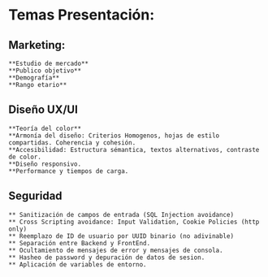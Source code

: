 # Temas Presentación: #

## Marketing:
    **Estudio de mercado**
    **Publico objetivo**
    **Demografía**
    **Rango etario**

## Diseño UX/UI
    **Teoría del color**
    **Armonía del diseño: Criterios Homogenos, hojas de estilo compartidas. Coherencia y cohesión.
    **Accesibilidad: Estructura sémantica, textos alternativos, contraste de color.
    **Diseño responsivo.
    **Performance y tiempos de carga.

##  Seguridad
    ** Sanitización de campos de entrada (SQL Injection avoidance)
    ** Cross Scripting avoidance: Input Validation, Cookie Policies (http only)
    ** Reemplazo de ID de usuario por UUID binario (no adivinable)
    ** Separación entre Backend y FrontEnd.
    ** Ocultamiento de mensajes de error y mensajes de consola.
    ** Hasheo de password y depuración de datos de sesion.
    ** Aplicación de variables de entorno.

